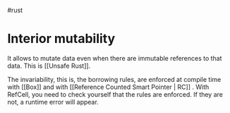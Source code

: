#rust 
# Interior mutability
It allows to mutate data even when there are immutable references to that data. This is [[Unsafe Rust]]. 

The invariability, this is, the borrowing rules, are enforced at compile time with [[Box]] and with [[Reference Counted Smart Pointer | RC]] . With RefCell, you need to check yourself that the rules are enforced. If they are not, a runtime error will appear.

